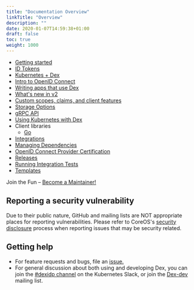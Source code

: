 ```yaml
---
title: "Documentation Overview"
linkTitle: "Overview"
description: ""
date: 2020-01-07T14:59:38+01:00
draft: false
toc: true
weight: 1000
---
```


* [Getting started](/docs/getting-started/)
* [ID Tokens](/docs/id-tokens/)
* [Kubernetes + Dex](/docs/kubernetes-dex/)
* [Intro to OpenID Connect](/docs/openid-connect/)
* [Writing apps that use Dex](/docs/using-dex/)
* [What's new in v2](/docs/v2/)
* [Custom scopes, claims, and client features](/docs/custom-scopes-claims-clients/)
* [Storage Options](/docs/storage/)
* [gRPC API](/docs/api/)
* [Using Kubernetes with Dex](/docs/kubernetes/)
* Client libraries
  * [Go](https://github.com/coreos/go-oidc)
* [Integrations](/docs/integrations/)
* [Managing Dependencies](/docs/dev-dependencies/)
* [OpenID Connect Provider Certification](/docs/oidc-certification-setup/)
* [Releases](/docs/dev-releases/)
* [Running Integration Tests](/docs/dev-integration-tests/)
* [Templates](/docs/templates/)

Join the Fun – [Become a Maintainer!](/docs/contributing/)

## Reporting a security vulnerability

Due to their public nature, GitHub and mailing lists are NOT appropriate places for reporting vulnerabilities. Please refer to CoreOS's [security disclosure](https://coreos.com/security/disclosure/) process when reporting issues that may be security related.

## Getting help

* For feature requests and bugs, file an [issue.](https://github.com/dexidp/dex/issues)
* For general discussion about both using and developing Dex, you can join the [#dexidp channel](slack://channel?team=T09NY5SBT&id=C011URMR41W)
on the Kubernetes Slack, or join the [Dex-dev](https://groups.google.com/forum/#!forum/dex-dev) mailing list.

